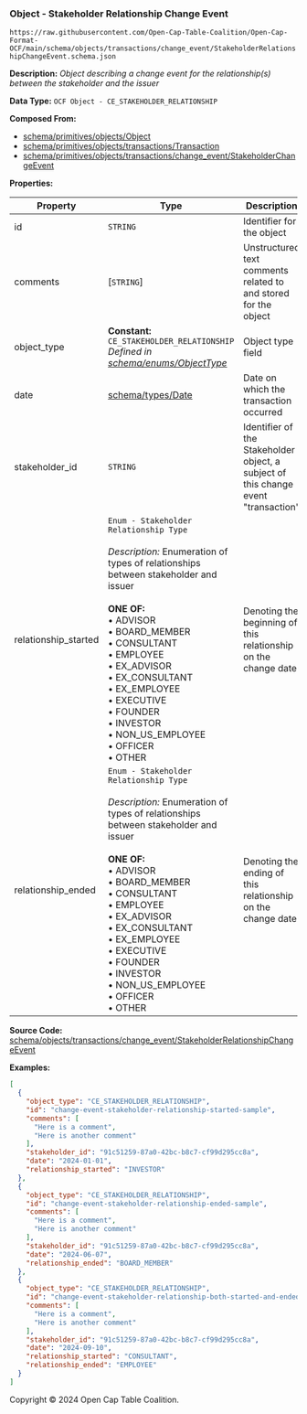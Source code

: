 ### Object - Stakeholder Relationship Change Event

`https://raw.githubusercontent.com/Open-Cap-Table-Coalition/Open-Cap-Format-OCF/main/schema/objects/transactions/change_event/StakeholderRelationshipChangeEvent.schema.json`

**Description:** _Object describing a change event for the relationship(s) between the stakeholder and the issuer_

**Data Type:** `OCF Object - CE_STAKEHOLDER_RELATIONSHIP`

**Composed From:**

- [schema/primitives/objects/Object](../../../primitives/objects/Object.md)
- [schema/primitives/objects/transactions/Transaction](../../../primitives/objects/transactions/Transaction.md)
- [schema/primitives/objects/transactions/change_event/StakeholderChangeEvent](../../../primitives/objects/transactions/change_event/StakeholderChangeEvent.md)

**Properties:**

| Property             | Type                                                                                                                                                                                                                                                                                                                                                                                                                                                        | Description                                                                        | Required   |
| -------------------- | ----------------------------------------------------------------------------------------------------------------------------------------------------------------------------------------------------------------------------------------------------------------------------------------------------------------------------------------------------------------------------------------------------------------------------------------------------------- | ---------------------------------------------------------------------------------- | ---------- |
| id                   | `STRING`                                                                                                                                                                                                                                                                                                                                                                                                                                                    | Identifier for the object                                                          | `REQUIRED` |
| comments             | [`STRING`]                                                                                                                                                                                                                                                                                                                                                                                                                                                  | Unstructured text comments related to and stored for the object                    | -          |
| object_type          | **Constant:** `CE_STAKEHOLDER_RELATIONSHIP`</br>_Defined in [schema/enums/ObjectType](../../../enums/ObjectType.md)_                                                                                                                                                                                                                                                                                                                                        | Object type field                                                                  | `REQUIRED` |
| date                 | [schema/types/Date](../../../types/Date.md)                                                                                                                                                                                                                                                                                                                                                                                                                 | Date on which the transaction occurred                                             | `REQUIRED` |
| stakeholder_id       | `STRING`                                                                                                                                                                                                                                                                                                                                                                                                                                                    | Identifier of the Stakeholder object, a subject of this change event "transaction" | `REQUIRED` |
| relationship_started | `Enum - Stakeholder Relationship Type`</br></br>_Description:_ Enumeration of types of relationships between stakeholder and issuer</br></br>**ONE OF:** </br>&bull; ADVISOR </br>&bull; BOARD_MEMBER </br>&bull; CONSULTANT </br>&bull; EMPLOYEE </br>&bull; EX_ADVISOR </br>&bull; EX_CONSULTANT </br>&bull; EX_EMPLOYEE </br>&bull; EXECUTIVE </br>&bull; FOUNDER </br>&bull; INVESTOR </br>&bull; NON_US_EMPLOYEE </br>&bull; OFFICER </br>&bull; OTHER | Denoting the beginning of this relationship on the change date                     | -          |
| relationship_ended   | `Enum - Stakeholder Relationship Type`</br></br>_Description:_ Enumeration of types of relationships between stakeholder and issuer</br></br>**ONE OF:** </br>&bull; ADVISOR </br>&bull; BOARD_MEMBER </br>&bull; CONSULTANT </br>&bull; EMPLOYEE </br>&bull; EX_ADVISOR </br>&bull; EX_CONSULTANT </br>&bull; EX_EMPLOYEE </br>&bull; EXECUTIVE </br>&bull; FOUNDER </br>&bull; INVESTOR </br>&bull; NON_US_EMPLOYEE </br>&bull; OFFICER </br>&bull; OTHER | Denoting the ending of this relationship on the change date                        | -          |

**Source Code:** [schema/objects/transactions/change_event/StakeholderRelationshipChangeEvent](../../../../../../schema/objects/transactions/change_event/StakeholderRelationshipChangeEvent.schema.json)

**Examples:**

```json
[
  {
    "object_type": "CE_STAKEHOLDER_RELATIONSHIP",
    "id": "change-event-stakeholder-relationship-started-sample",
    "comments": [
      "Here is a comment",
      "Here is another comment"
    ],
    "stakeholder_id": "91c51259-87a0-42bc-b8c7-cf99d295cc8a",
    "date": "2024-01-01",
    "relationship_started": "INVESTOR"
  },
  {
    "object_type": "CE_STAKEHOLDER_RELATIONSHIP",
    "id": "change-event-stakeholder-relationship-ended-sample",
    "comments": [
      "Here is a comment",
      "Here is another comment"
    ],
    "stakeholder_id": "91c51259-87a0-42bc-b8c7-cf99d295cc8a",
    "date": "2024-06-07",
    "relationship_ended": "BOARD_MEMBER"
  },
  {
    "object_type": "CE_STAKEHOLDER_RELATIONSHIP",
    "id": "change-event-stakeholder-relationship-both-started-and-ended-sample",
    "comments": [
      "Here is a comment",
      "Here is another comment"
    ],
    "stakeholder_id": "91c51259-87a0-42bc-b8c7-cf99d295cc8a",
    "date": "2024-09-10",
    "relationship_started": "CONSULTANT",
    "relationship_ended": "EMPLOYEE"
  }
]
```

Copyright © 2024 Open Cap Table Coalition.
